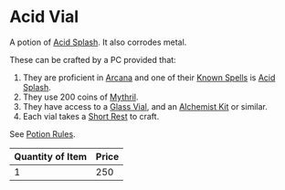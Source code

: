 # Acid Vial

A potion of [Acid Splash](../../../Magic/Spells/Spells%20by%20Level/Cantrips/Acid%20Splash.md). It also corrodes metal.

These can be crafted by a PC provided that:

1. They are proficient in [Arcana](../../../Player%20Characters/Skills/Arcana.md) and one of their [Known Spells](../../../Magic/Spellcasting/Spell%20Learning/Known%20Spells.md) is [Acid Splash](../../../Magic/Spells/Spells%20by%20Level/Cantrips/Acid%20Splash.md).
2. They use 200 coins of [Mythril](../../../Magic/Spellcasting/Mythril.md).
3. They have access to a [Glass Vial](../10%20Coins/Glass%20Vial.md), and an [Alchemist Kit](../100%20Coins/Alchemist%20Kit.md) or similar.
4. Each vial takes a [Short Rest](../../../Game%20Procedures/Core%20Procedures/Resting.md#Short%20Rest) to craft.

See [Potion Rules](../../../Magic/Crafting/Potion%20Rules.md).

| Quantity of Item | Price |
| ---------------- | ----- |
| 1                | 250   |
